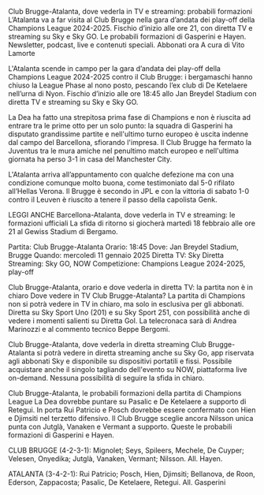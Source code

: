 Club Brugge-Atalanta, dove vederla in TV e streaming: probabili formazioni
L’Atalanta va a far visita al Club Brugge nella gara d’andata dei play-off della Champions League 2024-2025. Fischio d’inizio alle ore 21, con diretta TV e streaming su Sky e Sky GO. Le probabili formazioni di Gasperini e Hayen.
Newsletter, podcast, live e contenuti speciali. Abbonati ora
A cura di Vito Lamorte

L'Atalanta scende in campo per la gara d’andata dei play-off della Champions League 2024-2025 contro il Club Brugge: i bergamaschi hanno chiuso la League Phase al nono posto, pescando l’ex club di De Ketelaere nell’urna di Nyon. Fischio d’inizio alle ore 18:45 allo Jan Breydel Stadium con diretta TV e streaming su Sky e Sky GO.

La Dea ha fatto una strepitosa prima fase di Champions e non è riuscita ad entrare tra le prime otto per un solo punto: la squadra di Gasperini ha disputato grandissime partite e nell'ultimo turno europeo è uscita indenne dal campo del Barcellona, sfiorando l'impresa. Il Club Brugge ha fermato la Juventus tra le mura amiche nel penultimo match europeo e nell'ultima giornata ha perso 3-1 in casa del Manchester City.

L'Atalanta arriva all’appuntamento con qualche defezione ma con una condizione comunque molto buona, come testimoniato dal 5-0 rifilato all’Hellas Verona. Il Brugge è secondo in JPL e con la vittoria di sabato 1-0 contro il Leuven è riuscito a tenere il passo della capolista Genk.

LEGGI ANCHE
Barcellona-Atalanta, dove vederla in TV e streaming: le formazioni ufficiali
La sfida di ritorno si giocherà martedì 18 febbraio alle ore 21 al Gewiss Stadium di Bergamo.

Partita: Club Brugge-Atalanta
Orario: 18:45
Dove: Jan Breydel Stadium, Brugge
Quando: mercoledì 11 gennaio 2025
Diretta TV: Sky
Diretta Streaming: Sky GO, NOW
Competizione: Champions League 2024-2025, play-off

Club Brugge-Atalanta, orario e dove vederla in diretta TV: la partita non è in chiaro
Dove vedere in TV Club Brugge-Atalanta? La partita di Champions non si potrà vedere in TV in chiaro, ma solo in esclusiva per gli abbonati. Diretta su Sky Sport Uno (201) e su Sky Sport 251, con possibilità anche di vedere i momenti salienti su Diretta Gol. La telecronaca sarà di Andrea Marinozzi e al commento tecnico Beppe Bergomi.

Club Brugge-Atalanta, dove vederla in diretta streaming
Club Brugge-Atalanta si potrà vedere in diretta streaming anche su Sky Go, app riservata agli abbonati Sky e disponibile su dispositivi portatili e fissi. Possibile acquistare anche il singolo tagliando dell'evento su NOW, piattaforma live on-demand. Nessuna possibilità di seguire la sfida in chiaro.

Club Brugge-Atalanta, le probabili formazioni della partita di Champions League
La Dea dovrebbe puntare su Pasalic e De Ketelaere a supporto di Retegui. In porta Rui Patricio e Posch dovrebbe essere confermato con Hien e Djimsiti nel terzetto difensivo. Il Club Brugge sceglie ancora Nilsson unica punta con Jutglà, Vanaken e Vermant a supporto. Queste le probabili formazioni di Gasperini e Hayen.

CLUB BRUGGE (4-2-3-1): Mignolet; Seys, Spileers, Mechele, De Cuyper; Velesen, Onyedika; Jutglà, Vanaken, Vermant; Nilsson. All. Hayen.

ATALANTA (3-4-2-1): Rui Patricio; Posch, Hien, Djimsiti; Bellanova, de Roon, Ederson, Zappacosta; Pasalic, De Ketelaere, Retegui. All. Gasperini
